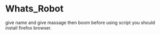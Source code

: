 # Whats_Robot
 give name and give massage then boom
before  using script you should install firefox browser.